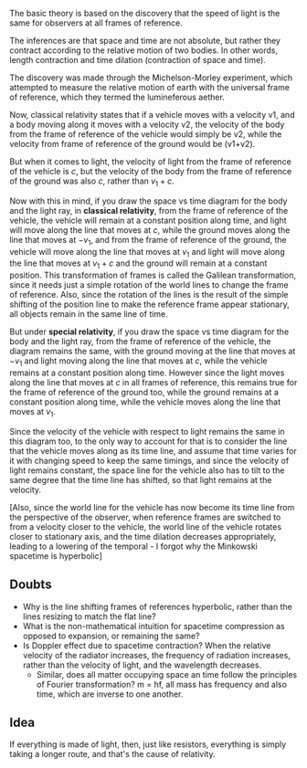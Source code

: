 The basic theory is based on the discovery that the speed of light is the same for observers at all frames of reference.

The inferences are that space and time are not absolute, but rather they contract according to the relative motion of two bodies. In other words, length contraction and time dilation (contraction of space and time).

The discovery was made through the Michelson-Morley experiment, which attempted to measure the relative motion of earth with the universal frame of reference, which they termed the lumineferous aether.

Now, classical relativity states that if a vehicle moves with a velocity v1, and a body moving along it moves with a velocity v2, the velocity of the body from the frame of reference of the vehicle would simply be v2, while the velocity from frame of reference of the ground would be (v1+v2).

But when it comes to light, the velocity of light from the frame of reference of the vehicle is $c$, but the velocity of the body from the frame of reference of the ground was also $c$, rather than $v_1+c$.

Now with this in mind, if you draw the space vs time diagram for the body and the light ray, in **classical relativity**, from the frame of reference of the vehicle, the vehicle will remain at a constant position along time, and light will move along the line that moves at $c$, while the ground moves along the line that moves at $-v_1$, and from the frame of reference of the ground, the vehicle will move along the line that moves at $v_1$ and light will move along the line that moves at $v_1+c$ and the ground will remain at a constant position. This transformation of frames is called the Galilean transformation, since it needs just a simple rotation of the world lines to change the frame of reference. Also, since the rotation of the lines is the result of the simple shifting of the position line to make the reference frame appear stationary, all objects remain in the same line of time.

But under **special relativity**, if you draw the space vs time diagram for the body and the light ray, from the frame of reference of the vehicle, the diagram remains the same, with the ground moving at the line that moves at $-v_1$ and light moving along the line that moves at $c$, while the vehicle remains at a constant position along time. However since the light moves along the line that moves at $c$ in all frames of reference, this remains true for the frame of reference of the ground too, while the ground remains at a constant position along time, while the vehicle moves along the line that moves at $v_1$.

Since the velocity of the vehicle with respect to light remains the same in this diagram too, to the only way to account for that is to consider the line that the vehicle moves along as its time line, and assume that time varies for it with changing speed to keep the same timings, and since the velocity of light remains constant, the space line for the vehicle also has to tilt to the same degree that the time line has shifted, so that light remains at the velocity. 

[Also, since the world line for the vehicle has now become its time line from the perspective of the observer, when reference frames are switched to from a velocity closer to the vehicle, the world line of the vehicle rotates closer to stationary axis, and the time dilation decreases appropriately, leading to a lowering of the temporal - I forgot why the Minkowski spacetime is hyperbolic]


## Doubts
- Why is the line shifting frames of references hyperbolic, rather than the lines resizing to match the flat line?
- What is the non-mathematical intuition for spacetime compression as opposed to expansion, or remaining the same?
- Is Doppler effect due to spacetime contraction? When the relative velocity of the radiator increases, the frequency of radiation increases, rather than the velocity of light, and the wavelength decreases.
  - Similar, does all matter occupying space an time follow the principles of Fourier transformation? m = hf, all mass has frequency and also time, which are inverse to one another. 

## Idea
If everything is made of light, then, just like resistors, everything is simply taking a longer route, and that's the cause of relativity.
